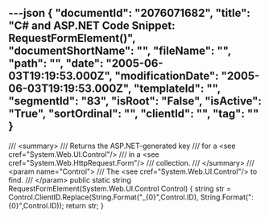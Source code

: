 ---json
{
  "documentId": "2076071682",
  "title": "C# and ASP.NET Code Snippet: RequestFormElement()",
  "documentShortName": "",
  "fileName": "",
  "path": "",
  "date": "2005-06-03T19:19:53.000Z",
  "modificationDate": "2005-06-03T19:19:53.000Z",
  "templateId": "",
  "segmentId": "83",
  "isRoot": "False",
  "isActive": "True",
  "sortOrdinal": "",
  "clientId": "",
  "tag": ""
}
---

/// &lt;summary&gt;
/// Returns the ASP.NET-generated key
/// for a &lt;see cref=&quot;System.Web.UI.Control&quot;/&gt;
/// in a &lt;see cref=&quot;System.Web.HttpRequest.Form&quot;/&gt;
/// collection.
/// &lt;/summary&gt;
/// &lt;param name=&quot;Control&quot;&gt;
/// The &lt;see cref=&quot;System.Web.UI.Control&quot;/&gt; to find.
/// &lt;/param&gt;
public static string RequestFormElement(System.Web.UI.Control Control)
{
    string str =
        Control.ClientID.Replace(String.Format(&quot;_{0}&quot;,Control.ID),
            String.Format(&quot;:{0}&quot;,Control.ID));
    return str;
}
